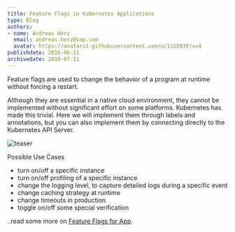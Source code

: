 ```yaml
---
title: Feature Flags in Kubernetes Applications
type: Blog
authors: 
- name: Andreas Herz
  email: andreas.herz@sap.com
  avatar: https://avatars1.githubusercontent.com/u/1155039?v=4
publishdate: 2019-06-11
archivedate: 2019-07-11
---
```


Feature flags are used to change the behavior of a program at runtime without forcing a restart.

Although they are essential in a native cloud environment, they cannot be implemented without significant 
effort on some platforms. Kubernetes has made this trivial. Here we will implement them through labels and 
annotations, but you can also implement them by connecting directly to the Kubernetes API Server.

![teaser](teaser.gif)

Possible Use Cases
 - turn on/off a specific instance
 - turn on/off profiling of a specific instance
 - change the logging level, to capture detailed logs during a specific event
 - change caching strategy at runtime
 - change timeouts in production
 - toggle on/off some special verification

..read some more on [Feature Flags for App](https://github.com/gardener-samples/kube-featureflag/blob/master/README.md).


